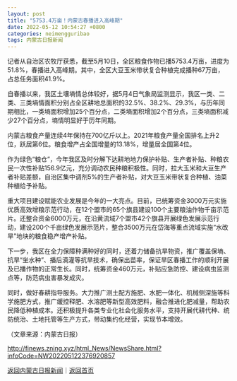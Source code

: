 ```yaml
---
layout: post
title: "5753.4万亩！内蒙古春播进入高峰期"
date: 2022-05-12 10:54:27 +0800
categories: neimengguribao
tags: 内蒙古日报新闻
---
```

<p>记者从自治区农牧厅获悉，截至5月10日，全区粮食作物已播5753.4万亩，进度为51.8%，春播进入高峰期。其中，全区大豆玉米带状复合种植完成播种67万亩，占总任务面积41.9%。</p><p>自春播以来，我区土壤墒情总体较好，据5月4日气象局监测显示，我区一类、二类、三类墒情面积分别占全区耕地总面积的32.5%、38.2%、29.3%，与历年同期相比，一类墒面积增加25个百分点，二类墒面积增加2个百分点，三类墒面积减少27个百分点，墒情明显好于历年同期。</p><p>内蒙古粮食产量连续4年保持在700亿斤以上。2021年粮食产量全国排名上升2位，跃居第6位。粮食增产占全国增量的13.18%，增量居全国第4位。</p><p>作为绿色“粮仓”，今年我区及时分解下达耕地地力保护补贴、生产者补贴、种粮农民一次性补贴156.9亿元，充分调动农民种粮积极性。同时，拉大玉米和大豆生产者补贴差额，自治区集中调剂5%的生产者补贴，对大豆玉米带状复合种植、油菜种植给予补贴。</p><p>重大项目建设赋能农业发展是今年的一大亮点。目前，已统筹资金3000万元实施优质高效增粮示范行动，在12个盟市的65个旗县建设100个主要粮油作物千亩示范片。还整合资金6000万元，在沿黄流域7个盟市42个旗县开展绿色发展示范行动，建设200个千亩绿色发展示范片，整合3500万元在岱海等重点流域实施“水改旱”地块的粮食稳产增产补贴。</p><p>下一步，我区在全力保障种满种好的同时，还着力储备抗旱物资，推广覆盖保墒、抗旱“坐水种”、播后滴灌等抗旱技术，确保出苗率，保证旱区春播工作的顺利开展及已播作物的正常生长。同时，统筹资金460万元，补贴应急防控、建设病虫监测点等，防范病虫害暴发成灾。</p><p>同时，做好春耕指导服务。大力推广测土配方施肥、水肥一体化、机械侧深施等科学施肥方式，推广缓控释肥、水溶肥等新型高效肥料，融合推进化肥减量，帮助农民降低种植成本。还积极提升各类专业化社会化服务水平，支持开展代耕代种、统防统治、土地托管等生产方式，带动集约化经营，实现节本增效。</p><p class="em_media">（文章来源：内蒙古日报）</p>

<http://finews.zning.xyz/html_News/NewsShare.html?infoCode=NW202205122376920857>

[返回内蒙古日报新闻](//finews.withounder.com/category/neimengguribao.html)｜[返回首页](//finews.withounder.com/)